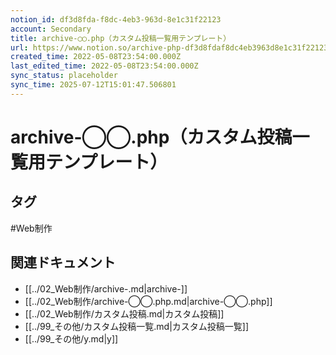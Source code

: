 ```yaml
---
notion_id: df3d8fda-f8dc-4eb3-963d-8e1c31f22123
account: Secondary
title: archive-◯◯.php（カスタム投稿一覧用テンプレート）
url: https://www.notion.so/archive-php-df3d8fdaf8dc4eb3963d8e1c31f22123
created_time: 2022-05-08T23:54:00.000Z
last_edited_time: 2022-05-08T23:54:00.000Z
sync_status: placeholder
sync_time: 2025-07-12T15:01:47.506801
---
```

# archive-◯◯.php（カスタム投稿一覧用テンプレート）


## タグ

#Web制作 

## 関連ドキュメント

- [[../02_Web制作/archive-.md|archive-]]
- [[../02_Web制作/archive-◯◯.php.md|archive-◯◯.php]]
- [[../02_Web制作/カスタム投稿.md|カスタム投稿]]
- [[../99_その他/カスタム投稿一覧.md|カスタム投稿一覧]]
- [[../99_その他/y.md|y]]
